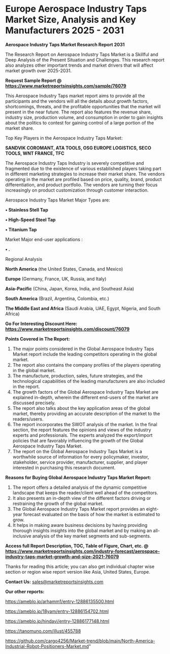 # Europe Aerospace Industry Taps Market Size, Analysis and Key Manufacturers 2025 - 2031

<strong>Aerospace Industry Taps Market Research Report 2031</strong>

The Research Report on Aerospace Industry Taps Market is a Skillful and Deep Analysis of the Present Situation and Challenges. This research report also analyzes other important trends and market drivers that will affect market growth over 2025-2031.

<strong>Request Sample Report @ <a href=https://www.marketreportsinsights.com/sample/76079>https://www.marketreportsinsights.com/sample/76079</a></strong>

This Aerospace Industry Taps market report aims to provide all the participants and the vendors will all the details about growth factors, shortcomings, threats, and the profitable opportunities that the market will present in the near future. The report also features the revenue share, industry size, production volume, and consumption in order to gain insights about the politics to contest for gaining control of a large portion of the market share.

Top Key Players in the Aerospace Industry Taps Market:

<strong>SANDVIK COROMANT, ATA TOOLS, OSG EUROPE LOGISTICS, SECO TOOLS, WNT FRANCE, TFC</strong>

The Aerospace Industry Taps Industry is severely competitive and fragmented due to the existence of various established players taking part in different marketing strategies to increase their market share. The vendors operating in the market are profiled based on price, quality, brand, product differentiation, and product portfolio. The vendors are turning their focus increasingly on product customization through customer interaction.

Aerospace Industry Taps Market Major Types are:

<strong>• Stainless Stell Tap

• High-Speed Steel Tap

• Titanium Tap</strong>

Market Major end-user applications :

<strong>• .</strong>

Regional Analysis

</u><strong><b>North America</b></strong> (the United States, Canada, and Mexico)

<strong><b>Europe </b></strong>(Germany, France, UK, Russia, and Italy)

<strong><b>Asia-Pacific</b></strong> (China, Japan, Korea, India, and Southeast Asia)

<strong><b>South America</b></strong> (Brazil, Argentina, Colombia, etc.)

<strong><b>The Middle East and Africa</b></strong> (Saudi Arabia, UAE, Egypt, Nigeria, and South Africa)

<strong>Go For Interesting Discount Here: <a href=https://www.marketreportsinsights.com/discount/76079>https://www.marketreportsinsights.com/discount/76079</a></strong>

<strong>Points Covered in The Report:</strong>
<ol>
  <li>The major points considered in the Global Aerospace Industry Taps Market report include the leading competitors operating in the global market.</li>
  <li>The report also contains the company profiles of the players operating in the global market.</li>
  <li>The manufacture, production, sales, future strategies, and the technological capabilities of the leading manufacturers are also included in the report.</li>
  <li>The growth factors of the Global Aerospace Industry Taps Market are explained in-depth, wherein the different end-users of the market are discussed precisely.</li>
  <li>The report also talks about the key application areas of the global market, thereby providing an accurate description of the market to the readers/users.</li>
  <li>The report incorporates the SWOT analysis of the market. In the final section, the report features the opinions and views of the industry experts and professionals. The experts analyzed the export/import policies that are favorably influencing the growth of the Global Aerospace Industry Taps Market.</li>
  <li>The report on the Global Aerospace Industry Taps Market is a worthwhile source of information for every policymaker, investor, stakeholder, service provider, manufacturer, supplier, and player interested in purchasing this research document.</li>
</ol>
<strong>Reasons for Buying Global Aerospace Industry Taps Market Report:</strong>

<ol>
  <li>The report offers a detailed analysis of the dynamic competitive landscape that keeps the reader/client well ahead of the competitors.</li>
  <li>It also presents an in-depth view of the different factors driving or restraining the growth of the global market.</li>
  <li>The Global Aerospace Industry Taps Market report provides an eight-year forecast evaluated on the basis of how the market is estimated to grow.</li>
  <li>It helps in making aware business decisions by having providing thorough insights insights into the global market and by making an all-inclusive analysis of the key market segments and sub-segments.</li>
</ol>
<strong>Access full Report Description, TOC, Table of Figure, Chart, etc. @ <a href=https://www.marketreportsinsights.com/industry-forecast/aerospace-industry-taps-market-growth-and-size-2021-76079>https://www.marketreportsinsights.com/industry-forecast/aerospace-industry-taps-market-growth-and-size-2021-76079</a></strong>


Thanks for reading this article; you can also get individual chapter wise section or region wise report version like Asia, United States, Europe.

<strong>Contact Us:</strong>
sales@marketreportsinsights.com

<strong>Our other reports:</strong>

<a href=https://ameblo.jp/arhamm1/entry-12886135500.html>https://ameblo.jp/arhamm1/entry-12886135500.html</a>

<a href=https://ameblo.jp/18yam/entry-12886154702.html>https://ameblo.jp/18yam/entry-12886154702.html</a>

<a href=https://ameblo.jp/hindavi/entry-12886177148.html>https://ameblo.jp/hindavi/entry-12886177148.html</a>

<a href=https://tanomuno.com/illust/455788>https://tanomuno.com/illust/455788</a>

<a href=https://github.com/cargo4256/Market-trend/blob/main/North-America-Industrial-Robot-Positioners-Market.md>https://github.com/cargo4256/Market-trend/blob/main/North-America-Industrial-Robot-Positioners-Market.md</a>"
